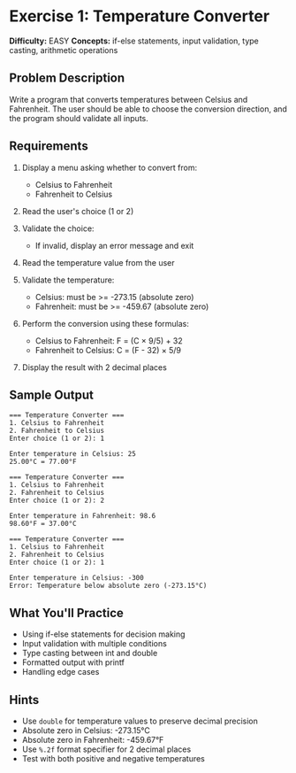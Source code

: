 # Exercise 1: Temperature Converter

**Difficulty:** EASY
**Concepts:** if-else statements, input validation, type casting, arithmetic operations

## Problem Description

Write a program that converts temperatures between Celsius and Fahrenheit. The user should be able to choose the conversion direction, and the program should validate all inputs.

## Requirements

1. Display a menu asking whether to convert from:
   - Celsius to Fahrenheit
   - Fahrenheit to Celsius

2. Read the user's choice (1 or 2)

3. Validate the choice:
   - If invalid, display an error message and exit

4. Read the temperature value from the user

5. Validate the temperature:
   - Celsius: must be >= -273.15 (absolute zero)
   - Fahrenheit: must be >= -459.67 (absolute zero)

6. Perform the conversion using these formulas:
   - Celsius to Fahrenheit: F = (C × 9/5) + 32
   - Fahrenheit to Celsius: C = (F - 32) × 5/9

7. Display the result with 2 decimal places

## Sample Output

```
=== Temperature Converter ===
1. Celsius to Fahrenheit
2. Fahrenheit to Celsius
Enter choice (1 or 2): 1

Enter temperature in Celsius: 25
25.00°C = 77.00°F
```

```
=== Temperature Converter ===
1. Celsius to Fahrenheit
2. Fahrenheit to Celsius
Enter choice (1 or 2): 2

Enter temperature in Fahrenheit: 98.6
98.60°F = 37.00°C
```

```
=== Temperature Converter ===
1. Celsius to Fahrenheit
2. Fahrenheit to Celsius
Enter choice (1 or 2): 1

Enter temperature in Celsius: -300
Error: Temperature below absolute zero (-273.15°C)
```

## What You'll Practice

- Using if-else statements for decision making
- Input validation with multiple conditions
- Type casting between int and double
- Formatted output with printf
- Handling edge cases

## Hints

- Use `double` for temperature values to preserve decimal precision
- Absolute zero in Celsius: -273.15°C
- Absolute zero in Fahrenheit: -459.67°F
- Use `%.2f` format specifier for 2 decimal places
- Test with both positive and negative temperatures
